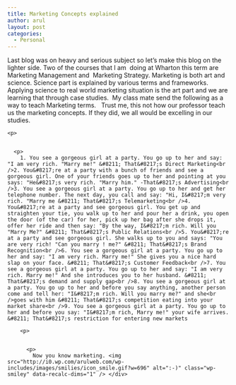 ```yaml
---
title: Marketing Concepts explained
author: arul
layout: post
categories:
  - Personal
---
```

<div id="msgcns!A7680953F5FDC114!506" class="bvMsg">
  <p>
    Last blog was on heavy and serious subject so let&#8217;s make this blog on the lighter side. Two of the courses that I am  doing at Wharton this term are Marketing Management and  Marketing Strategy. Marketing is both art and science. Science part is explained by various terms and frameworks.  Applying science to real world marketing situation is the art part and we are learning that through case studies.  My class mate send the following as a way to teach Marketing terms.   Trust me, this not how our professor teach us the marketing concepts. If they did, we all would be excelling in our studies. 
    
    <p>
        
      
      <p>
        1. You see a gorgeous girl at a party. You go up to her and say: "I am very rich. "Marry me!" &#8211; That&#8217;s Direct Marketing<br />2. You&#8217;re at a party with a bunch of friends and see a gorgeous girl. One of your friends goes up to her and pointing at you says: "He&#8217;s very rich. "Marry him." -That&#8217;s Advertising<br />3. You see a gorgeous girl at a party. You go up to her and get her telephone number. The next day, you call and say: "Hi, I&#8217;m very rich. "Marry me &#8211; That&#8217;s Telemarketing<br />4. You&#8217;re at a party and see gorgeous girl. You get up and straighten your tie, you walk up to her and pour her a drink, you open the door (of the car) for her, pick up her bag after she drops it, offer her ride and then say: "By the way, I&#8217;m rich. Will you "Marry Me?" &#8211; That&#8217;s Public Relations<br />5. You&#8217;re at a party and see gorgeous girl. She walks up to you and says: "You are very rich! "Can you marry ! me?" &#8211; That&#8217;s Brand Recognition<br />6. You see a gorgeous girl at a party. You go up to her and say: "I am very rich. Marry me!" She gives you a nice hard slap on your face. &#8211; That&#8217;s Customer Feedback<br />7. You see a gorgeous girl at a party. You go up to her and say: "I am very rich. Marry me!" And she introduces you to her husband. &#8211; That&#8217;s demand and supply gap<br />8. You see a gorgeous girl at a party. You go up to her and before you say anything, another person come and tell her: "I&#8217;m rich. Will you marry me?" and she<br />goes with him &#8211; That&#8217;s competition eating into your market share<br />9. You see a gorgeous girl at a party. You go up to her and before you say: "I&#8217;m rich, Marry me!" your wife arrives. &#8211; That&#8217;s restriction for entering new markets 
        
        <p>
            
          
          <p>
            Now you know marketing. <img src="http://i0.wp.com/arulweb.com/wp-includes/images/smilies/icon_smile.gif?w=696" alt=":-)" class="wp-smiley" data-recalc-dims="1" /> </div>
